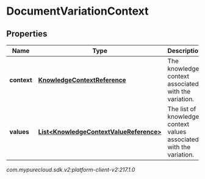 # DocumentVariationContext


## Properties

| Name | Type | Description | Notes |
| ------------ | ------------- | ------------- | ------------- |
| **context** | [**KnowledgeContextReference**](KnowledgeContextReference) | The knowledge context associated with the variation. |  |
| **values** | [**List&lt;KnowledgeContextValueReference&gt;**](KnowledgeContextValueReference) | The list of knowledge context values associated with the variation. |  |




_com.mypurecloud.sdk.v2:platform-client-v2:217.1.0_
